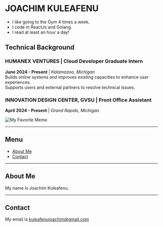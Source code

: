 # JOACHIM KULEAFENU

- I like going to the Gym 4 times a week.
- I code in ReactJs and Golang.
- I read at least an hour a day!

## Technical Background

### HUMANEX VENTURES | Cloud Developer Graduate Intern
**June 2024 - Present** | *Kalamazoo, Michigan*  
Builds online systems and improves existing capacities to enhance user experiences.  
Supports users and external partners to resolve technical issues.

### INNOVATION DESIGN CENTER, GVSU | Front Office Assistant
**April 2024 - Present** | *Grand Rapids, Michigan*

![My Favorite Meme](https://media.licdn.com/dms/image/v2/C4E12AQE478uocz-1pg/article-inline_image-shrink_400_744/article-inline_image-shrink_400_744/0/1520427370250?e=1731542400&v=beta&t=wJtqWFPAu0NjC3yuttsxC1_HZEW9-pgBO5YxuZzSRPA)

---

## Menu

- [About Me](#about-me)
- [Contact](#contact)

---

## About Me

My name is Joachim Kuleafenu.

---

## Contact

My email is kuleafenujoachim@gmail.com
